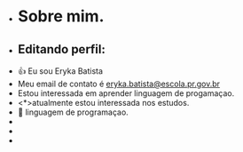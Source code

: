 - # Sobre mim.
- ## Editando perfil:
- 👍 Eu sou Eryka Batista
- Meu email de contato é eryka.batista@escola.pr.gov.br
- Estou interessada em aprender linguagem de progamaçao.
- <*>atualmente estou interessada nos estudos.
- 🌱 linguagem de programaçao.
-
- 
- 
